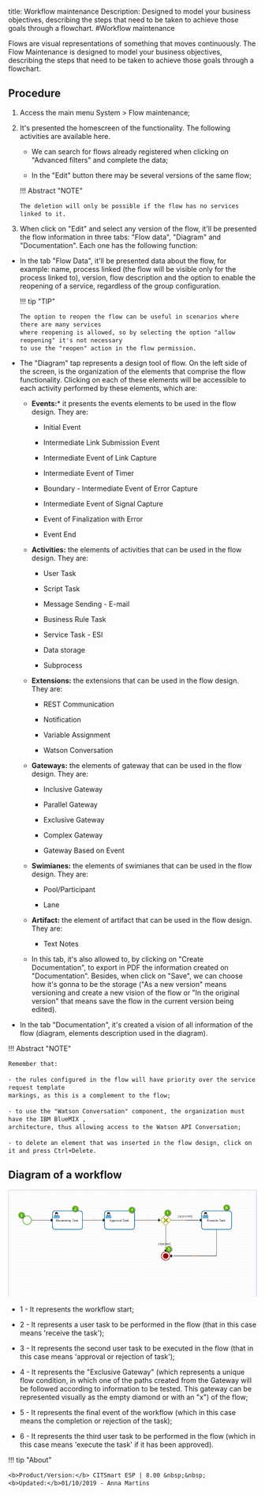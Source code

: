 title: Workflow maintenance
Description: Designed to model your business objectives, describing the steps that need to be taken to achieve those goals through a flowchart.
#Workflow maintenance

Flows are visual representations of something that moves continuously.
The Flow Maintenance is designed to model your business objectives, describing
the steps that need to be taken to achieve those goals through a flowchart.

Procedure
-------------

1.  Access the main menu System \> Flow maintenance;

2.  It's presented the homescreen of the functionality. The following activities are
    available here.
    
    - We can search for flows already registered when clicking on "Advanced filters"
      and complete the data;
      
    - In the "Edit" button there may be several versions of the same flow;
    
    !!! Abstract "NOTE"
        
	    The deletion will only be possible if the flow has no services linked to it.
	    
3.  When click on "Edit" and select any version of the flow, it'll be presented the
    flow information in three tabs: "Flow data", "Diagram" and "Documentation".
    Each one has the following function:

-   In the tab "Flow Data", it'll be presented data about the flow, for example: name,
    process linked (the flow will be visible only for the process linked to), version,
    flow description and the option to enable the reopening of a service, regardless
    of the group configuration.
    
    !!! tip "TIP"
    
        The option to reopen the flow can be useful in scenarios where there are many services 
        where reopening is allowed, so by selecting the option "allow reopening" it's not necessary 
        to use the "reopen" action in the flow permission.

-   The "Diagram" tap represents a design tool of flow. On the left side of the screen,
    is the organization of the elements that comprise the flow functionality. Clicking on 
    each of these elements will be accessible to each activity performed by these elements,
    which are:
    
    -   **Events:*** it presents the events elements to be used in the flow design. They are:
    
        -   Initial Event
       
        -   Intermediate Link Submission Event
        
        -   Intermediate Event of Link Capture
        
        -   Intermediate Event of Timer
        
        -   Boundary - Intermediate Event of Error Capture
        
        -   Intermediate Event of Signal Capture
        
        -   Event of Finalization with Error
        
        -   Event End
        
    -   **Activities:** the elements of activities that can be used in the flow design. They are:
    
        -   User Task
        
        -   Script Task
        
        -   Message Sending - E-mail
        
        -   Business Rule Task
        
        -   Service Task - ESI
        
        -   Data storage
        
        -   Subprocess
        
    -   **Extensions:** the extensions that can be used in the flow design. They are:
    
        -   REST Communication
        
        -   Notification
        
        -   Variable Assignment
        
        -   Watson Conversation
        
    -   **Gateways:** the elements of gateway that can be used in the flow design. They are:
    
        -   Inclusive Gateway
        
        -   Parallel Gateway
        
        -   Exclusive Gateway
        
        -   Complex Gateway
        
        -   Gateway Based on Event
        
    -   **Swimianes:** the elements of swimianes that can be used in the flow design. They are:
    
        -   Pool/Participant
        
        -   Lane
        
    -   **Artifact:** the element of artifact that can be used in the flow design. They are:
    
        -   Text Notes
        
    -   In this tab, it's also allowed to, by clicking on "Create Documentation", to export in PDF
        the information created on "Documentation". Besides, when click on "Save", we can choose how
        it's gonna to be the storage ("As a new version" means versioning  and create a new vision
        of the flow or "In the original version" that means save the flow in the current version being
        edited).
        
-  In the tab "Documentation", it's created a vision of all information of the flow
   (diagram, elements description used in the diagram).

!!! Abstract "NOTE"

    Remember that:
    
    - the rules configured in the flow will have priority over the service request template 
    markings, as this is a complement to the flow;
    
    - to use the "Watson Conversation" component, the organization must have the IBM BlueMIX ,
    architecture, thus allowing access to the Watson API Conversation;
    
    - to delete an element that was inserted in the flow design, click on it and press Ctrl+Delete.
    
Diagram of a workflow
-------------------------------------    

![Flow Diagram](images/flow-diagram.png)


-   1 - It represents the workflow start;

-   2 - It represents a user task to be performed in the flow (that in this
    case means 'receive the task');
    
-   3 - It represents the second user task to be executed in the flow (that in
    this case means 'approval or rejection of task');
    
-   4 - It represents the "Exclusive Gateway" (which represents a unique flow condition, 
    in which one of the paths created from the Gateway will be followed according to 
    information to be tested. This gateway can be represented visually as the empty diamond 
    or with an "x") of the flow;
    
-   5 - It represents the final event of the workflow (which in this case means the completion 
    or rejection of the task);
    
-   6 - It represents the third user task to be performed in the flow (which in this case means 
    'execute the task' if it has been approved).    


!!! tip "About"

    <b>Product/Version:</b> CITSmart ESP | 8.00 &nbsp;&nbsp;
    <b>Updated:</b>01/10/2019 - Anna Martins
